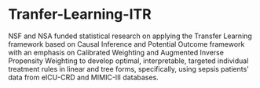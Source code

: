 # Tranfer-Learning-ITR
NSF and NSA funded statistical research on applying the Transfer Learning framework based on Causal Inference and Potential Outcome framework with an emphasis on Calibrated Weighting and Augmented Inverse Propensity Weighting to develop optimal, interpretable, targeted individual treatment rules in linear and tree forms, specifically, using sepsis patients' data from eICU-CRD and MIMIC-III databases.
